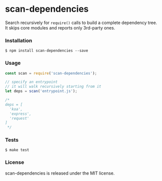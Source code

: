 # scan-dependencies

Search recursively for `require()` calls to build a complete dependency tree.
It skips core modules and reports only 3rd-party ones.


### Installation

```
$ npm install scan-dependencies --save
```


### Usage

```javascript
const scan = require('scan-dependencies');

// specify an entrypoint
// it will walk recursively starting from it
let deps = scan('entrypoint.js');

/*
deps = [
  'koa',
  'express',
  'request'
]
 */
```


### Tests

```
$ make test
```


### License

scan-dependencies is released under the MIT license.
